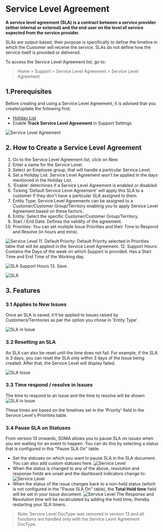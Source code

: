 
# Service Level Agreement


**A service level agreement (SLA) is a contract between a service provider (either internal or external) and the end user on the level of service expected from the service provider.**


SLAs are output-based, their purpose is specifically to define the timeline in which the Customer will receive the service. SLAs do not define how the service itself is provided or delivered.


To access the Service Level Agreement list, go to:



> 
> Home > Support > Service Level Agreement > Service Level Agreement
> 
> 
> 


## 1.Prerequisites


Before creating and using a Service Level Agreement, it is advised that you create/update the following first:


* [Holiday List](/docs/en/human-resources/holiday-list)
* Enable **Track Service Level Agreement** in Support Settings


![Service Level Agreement](/files/sla-setting.png)


## 2. How to Create a Service Level Agreement


1. Go to the Service Level Agreement list, click on New.
2. Enter a name for the Service Level.
3. Select an Employee group, that will handle a particular Service Level.
4. Set a Holiday List. Service Level Agreement won't be applied in the days mentioned in the Holiday List.
5. 'Enable' determines if a Service Level Agreement is enabled or disabled.
6. Ticking 'Default Service Level Agreement' will apply this SLA to a customer if they don't have a particular SLA assigned to them.
7. Entity Type: Service Level Agreements can be assigned to a Customer/Customer Group/Territory enabling you to apply Service Level Agreement based on these factors.
8. Entity: Select the specific Customer/Customer Group/Territory.
9. Start / End Date: Defines the validity of the agreement.
10. Priorities: You can set multiple Issue Priorities and their Time to Respond and Resolve (in hours and mins).


![Service Level](/files/priorities.png)
11. Default Priority: Default Priority selected in Priorities table that will be applied in the Service Level Agreement.
12. Support Hours: Contains the Days of the week on which Support is provided. Has a Start Time and End Time of the Working day.


![SLA Support Hours](/files/sla-support-hours.png)
13. Save.


![SLA](/files/sla.png)


## 3. Features


### 3.1 Applies to New Issues


Once an SLA is saved, it'll be applied to Issues raised by Customers/Territories as per the option you chose in 'Entity Type'.


![SLA in Issue](/files/sla-entity-type.png)


### 3.2 Resetting an SLA


An SLA can also be reset until the time does not fail. For example, if the SLA is 3 days, you can reset the SLA only within 3 days of the Issue being created. After that, the Service Level will display failed.


![SLA Issue](/files/reset-sla.gif)


### 3.3 Time respond / resolve in Issues


The time to respond to an Issue and the time to resolve will be shown:
 ![SLA in Issue](/files/sla-in-issue.png)


These times are based on the timelines set in the 'Priority' field in the Service Level's Priorities table.


### 3.4 Pause SLA on Statuses


From version 13 onwards, SOMA allows you to pause SLA on issues when you are waiting for an event to happen. You can do this by selecting a status that is configured in this "Pause SLA On" table.


* Set the statuses on which you want to pause SLA in the SLA document. You can also add custom statuses here.
![Service Level](/files/pause-sla.png)
* When the status is changed to any of the above, resolution and response fields are unset and the dashboard indicators change to:
![Service Level](/files/hold-indicator.png)
* When the status of the issue changes back to a non-hold status (which is not configured in the "Pause SLA On" table), the **Total Hold time** field will be set in your Issue document.
![Service Level](/files/total-hold-time.png)
The Response and Resolution time will be recalculated by adding the hold time, thereby restarting your SLA timers.



> 
> Note: Service Level DocType was removed in version 13 and all functions are handled only with the Service Level Agreement DocType.
> 
> 
> 


